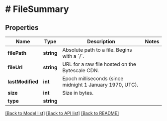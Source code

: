 # # FileSummary

## Properties

Name | Type | Description | Notes
------------ | ------------- | ------------- | -------------
**filePath** | **string** | Absolute path to a file. Begins with a &#x60;/&#x60;. |
**fileUrl** | **string** | URL for a raw file hosted on the Bytescale CDN. |
**lastModified** | **int** | Epoch milliseconds (since midnight 1 January 1970, UTC). |
**size** | **int** | Size in bytes. |
**type** | **string** |  |

[[Back to Model list]](../../README.md#models) [[Back to API list]](../../README.md#endpoints) [[Back to README]](../../README.md)
